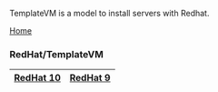 TemplateVM is a model to install servers with Redhat.   
  
[Home](../../../TemplateVM/wiki/home)  
### RedHat/TemplateVM
|[RedHat 10](../../../TemplateVM/wiki/101Network)|[RedHat 9](../../../TemplateVM/wiki/01Network)  
 |:---|:---|  

